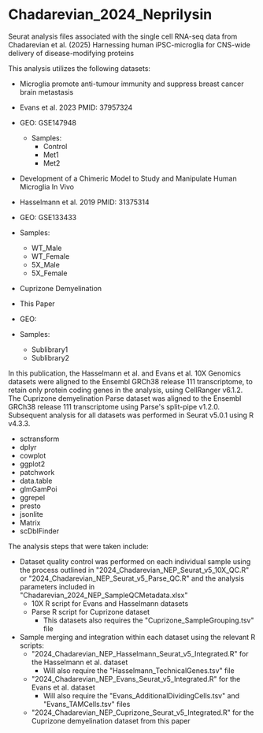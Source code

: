 # Chadarevian_2024_Neprilysin
Seurat analysis files associated with the single cell RNA-seq data from Chadarevian et al. (2025) Harnessing human iPSC-microglia for CNS-wide delivery of disease-modifying proteins

This analysis utilizes the following datasets:
  - Microglia promote anti-tumour immunity and suppress breast cancer brain metastasis 
  - Evans et al. 2023 PMID: 37957324
  - GEO: GSE147948
    - Samples:
      - Control
      - Met1
      - Met2

  - Development of a Chimeric Model to Study and Manipulate Human Microglia In Vivo 
  - Hasselmann et al. 2019 PMID: 31375314
  - GEO: GSE133433
  - Samples:
    - WT_Male
    - WT_Female
    - 5X_Male
    - 5X_Female

  - Cuprizone Demyelination
  - This Paper
  - GEO:
  - Samples:
    - Sublibrary1
    - Sublibrary2

In this publication, the Hasselmann et al. and Evans et al. 10X Genomics datasets were aligned to the Ensembl GRCh38 release 111 transcriptome, to retain only protein coding genes in the analysis, using CellRanger v6.1.2. The Cuprizone demyelination Parse dataset was aligned to the Ensembl GRCh38 release 111 transcriptome using Parse's split-pipe v1.2.0. Subsequent analysis for all datasets was performed in Seurat v5.0.1 using R v4.3.3.
  -   sctransform
  -   dplyr
  -   cowplot
  -   ggplot2
  -   patchwork
  -   data.table
  -   glmGamPoi
  -   ggrepel
  -   presto
  -   jsonlite
  -   Matrix
  -   scDblFinder

The analysis steps that were taken include:
  - Dataset quality control was performed on each individual sample using the process outlined in "2024_Chadarevian_NEP_Seurat_v5_10X_QC.R" or "2024_Chadarevian_NEP_Seurat_v5_Parse_QC.R" and the analysis parameters included in "Chadarevian_2024_NEP_SampleQCMetadata.xlsx"
      - 10X R script for Evans and Hasselmann datasets
      - Parse R script for Cuprizone dataset
          - This datasets also requires the "Cuprizone_SampleGrouping.tsv" file
  - Sample merging and integration within each dataset using the relevant R scripts:
      - "2024_Chadarevian_NEP_Hasselmann_Seurat_v5_Integrated.R" for the Hasselmann et al. dataset
          - Will also require the "Hasselmann_TechnicalGenes.tsv" file
      - "2024_Chadarevian_NEP_Evans_Seurat_v5_Integrated.R" for the Evans et al. dataset
          - Will also require the "Evans_AdditionalDividingCells.tsv" and "Evans_TAMCells.tsv" files
      - "2024_Chadarevian_NEP_Cuprizone_Seurat_v5_Integrated.R" for the Cuprizone demyelination dataset from this paper
